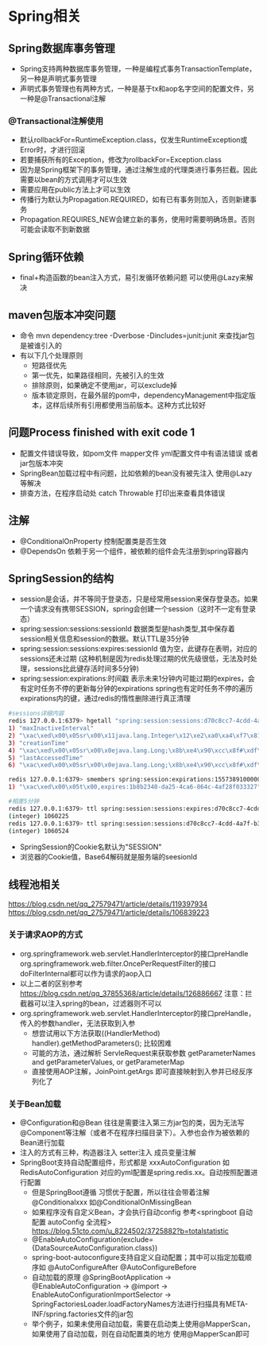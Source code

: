 # Spring相关

## Spring数据库事务管理

* Spring支持两种数据库事务管理，一种是编程式事务TransactionTemplate，另一种是声明式事务管理
* 声明式事务管理也有两种方式，一种是基于tx和aop名字空间的配置文件，另一种是@Transactional注解

### @Transactional注解使用

* 默认rollbackFor=RuntimeException.class，仅发生RuntimeException或Error时，才进行回滚
* 若要捕获所有的Exception，修改为rollbackFor=Exception.class
* 因为是Spring框架下的事务管理，通过注解生成的代理类进行事务拦截。因此需要以bean的方式调用才可以生效
* 需要应用在public方法上才可以生效
* 传播行为默认为Propagation.REQUIRED，如有已有事务则加入，否则新建事务
* Propagation.REQUIRES_NEW会建立新的事务，使用时需要明确场景。否则可能会读取不到新数据

## Spring循环依赖

* final+构造函数的bean注入方式，易引发循环依赖问题 可以使用@Lazy来解决

## maven包版本冲突问题

* 命令 mvn dependency:tree -Dverbose -Dincludes=junit:junit 来查找jar包是被谁引入的
* 有以下几个处理原则
  * 短路径优先
  * 第一优先，如果路径相同，先被引入的生效
  * 排除原则，如果确定不使用jar，可以exclude掉
  * 版本锁定原则，在最外层的pom中，dependencyManagement中指定版本，这样后续所有引用都使用当前版本。这种方式比较好

## 问题Process finished with exit code 1

* 配置文件错误导致，如pom文件 mapper文件 yml配置文件中有语法错误 或者jar包版本冲突
* SpringBean加载过程中有问题，比如依赖的bean没有被先注入 使用@Lazy等解决
* 排查方法，在程序启动处 catch Throwable 打印出来查看具体错误

## 注解

* @ConditionalOnProperty 控制配置类是否生效
* @DependsOn 依赖于另一个组件，被依赖的组件会先注册到spring容器内

## SpringSession的结构

* session是会话，并不等同于登录态，只是经常用session来保存登录态。如果一个请求没有携带SESSION，spring会创建一个session（这时不一定有登录态）
* spring:session:sessions:sessionId  数据类型是hash类型,其中保存着session相关信息和session的数据。默认TTL是35分钟
* spring:session:sessions:expires:sessionId  值为空，此键存在表明，对应的sessions还未过期 (这种机制是因为redis处理过期的优先级很低，无法及时处理，sessions比此键存活时间多5分钟)
* spring:session:expirations:时间戳 表示未来1分钟内可能过期的expires，会有定时任务不停的更新每分钟的expirations spring也有定时任务不停的遍历expirations内的键，通过redis的惰性删除进行真正清理

```bash
#sessions详细内容
redis 127.0.0.1:6379> hgetall "spring:session:sessions:d70c8cc7-4cdd-4a7f-b371-16783eb81f3c"
1) "maxInactiveInterval"
2) "\xac\xed\x00\x05sr\x00\x11java.lang.Integer\x12\xe2\xa0\xa4\xf7\x81\x878\x02\x00\x01I\x00\x05valuexr\x00\x10java.lang.Number\x86\xac\x95\x1d\x0b\x94\xe0\x8b\x02\x00\x00xp\x00'\x8d\x00"
3) "creationTime"
4) "\xac\xed\x00\x05sr\x00\x0ejava.lang.Long;\x8b\xe4\x90\xcc\x8f#\xdf\x02\x00\x01J\x00\x05valuexr\x00\x10java.lang.Number\x86\xac\x95\x1d\x0b\x94\xe0\x8b\x02\x00\x00xp\x00\x00\x01\x83\xd5\x9f\xd1v"
5) "lastAccessedTime"
6) "\xac\xed\x00\x05sr\x00\x0ejava.lang.Long;\x8b\xe4\x90\xcc\x8f#\xdf\x02\x00\x01J\x00\x05valuexr\x00\x10java.lang.Number\x86\xac\x95\x1d\x0b\x94\xe0\x8b\x02\x00\x00xp\x00\x00\x01\x83\xd5\x9b\xc9\x1b"

redis 127.0.0.1:6379> smembers spring:session:expirations:1557389100000
1) "\xac\xed\x00\x05t\x00,expires:1b8b2340-da25-4ca6-864c-4af28f033327"

#相差5分钟
redis 127.0.0.1:6379> ttl spring:session:sessions:expires:d70c8cc7-4cdd-4a7f-b371-16783eb81f3c
(integer) 1060225
redis 127.0.0.1:6379> ttl spring:session:sessions:d70c8cc7-4cdd-4a7f-b371-16783eb81f3c
(integer) 1060524
```
* SpringSession的Cookie名默认为"SESSION"
* 浏览器的Cookie值，Base64解码就是服务端的seesionId


## 线程池相关

https://blog.csdn.net/qq_27579471/article/details/119397934
https://blog.csdn.net/qq_27579471/article/details/106839223

### 关于请求AOP的方式

* org.springframework.web.servlet.HandlerInterceptor的接口preHandle  org.springframework.web.filter.OncePerRequestFilter的接口doFilterInternal都可以作为请求的aop入口
* 以上二者的区别参考 https://blog.csdn.net/qq_37855368/article/details/126886667 注意：拦截器可以注入spring的bean，过滤器则不可以
* org.springframework.web.servlet.HandlerInterceptor的接口preHandle，传入的参数handler，无法获取到入参
  * 想尝试用以下方法获取((HandlerMethod) handler).getMethodParameters(); 比较困难
  * 可能的方法，通过解析 ServleRequest来获取参数 getParameterNames and getParameterValues, or getParameterMap
  * 直接使用AOP注解，JoinPoint.getArgs 即可直接映射到入参并已经反序列化了

### 关于Bean加载

* @Configuration和@Bean 往往是需要注入第三方jar包的类，因为无法写@Component等注解（或者不在程序扫描目录下）。入参也会作为被依赖的Bean进行加载
* 注入的方式有三种，构造器注入 setter注入  成员变量注解
* SpringBoot支持自动配置组件，形式都是 xxxAutoConfiguration 如RedisAutoConfiguration 对应的yml配置是spring.redis.xx。自动按照配置进行配置
  * 但是SpringBoot遵循 习惯优于配置，所以往往会带着注解 @Conditionalxxx 如@ConditionalOnMissingBean
  * 如果程序没有自定义Bean，才会执行自动config 参考<springboot 自动配置 autoConfig 全流程> https://blog.51cto.com/u_8224502/3725882?b=totalstatistic
  * @EnableAutoConfiguration(exclude={DataSourceAutoConfiguration.class})
  * spring-boot-autoconfigure支持自定义自动配置；其中可以指定加载顺序如 @AutoConfigureAfter @AutoConfigureBefore
  * 自动加载的原理 @SpringBootApplication -> @EnableAutoConfiguration -> @import -> EnableAutoConfigurationImportSelector -> SpringFactoriesLoader.loadFactoryNames方法进行扫描具有META-INF/spring.factories文件的jar包
  * 举个例子，如果未使用自动加载，需要在启动类上使用@MapperScan，如果使用了自动加载，则在自动配置类的地方 使用@MapperScan即可